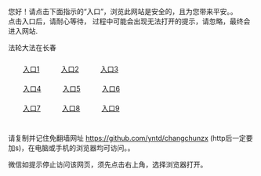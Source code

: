 您好！请点击下面指示的“入口”，浏览此网站是安全的，且为您带来平安。。 <br/>
点击入口后，请耐心等待， 过程中可能会出现无法打开的提示，请忽略，最终会进入网站. </br>

法轮大法在长春<br/>
<div style="padding:10px"><a style="margin:20px" target="_blank" href="https://d2bdvjv4o8r9rl.cloudfront.net/2Qpsp?qdneze" id="ccLink1" rel="nofollow">入口1</a> <a target="_blank" style="margin:20px" href="https://dn4i82zjguhqm.cloudfront.net/2Qpsp?jbclxx" id="ccLink2" rel="nofollow">入口2</a> <a style="margin:20px" target="_blank" href="https://d1zg8cijosl0os.cloudfront.net/2Qpsp?dvpqit" id="ccLink3" rel="nofollow">入口3</a></div>

<div style="padding:10px" ><a style="margin:20px" target="_blank" href="https://d2bdvjv4o8r9rl.cloudfront.net/2Qpsp?qdneze" id="ccLink4" rel="nofollow">入口4</a> <a style="margin:20px" href="https://dn4i82zjguhqm.cloudfront.net/2Qpsp?jbclxx" target="_blank" id="ccLink5" rel="nofollow">入口5</a> <a style="margin:20px" href="https://d1zg8cijosl0os.cloudfront.net/2Qpsp?dvpqit" target="_blank" id="ccLink6" rel="nofollow">入口6</a></div>

<div style="padding:10px"><a style="margin:20px" target="_blank" href="https://d2bdvjv4o8r9rl.cloudfront.net/2Qpsp?qdneze" id="ccLink7" rel="nofollow">入口7</a> <a style="margin:20px" href="https://dn4i82zjguhqm.cloudfront.net/2Qpsp?jbclxx" target="_blank" id="ccLink8" rel="nofollow">入口8</a> <a style="margin:20px" target="_blank" href="https://d1zg8cijosl0os.cloudfront.net/2Qpsp?dvpqit" id="ccLink9" rel="nofollow">入口9</a></div>

<br/>



请复制并记住免翻墙网址 https://github.com/yntd/changchunzx (http后一定要加s)，在电脑或手机的浏览器均可访问。。<br/>

微信如提示停止访问该网页，须先点击右上角，选择浏览器打开。
